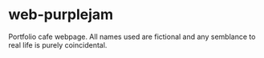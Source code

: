 # web-purplejam
Portfolio cafe webpage. All names used are fictional and any semblance to real life is purely coincidental.
